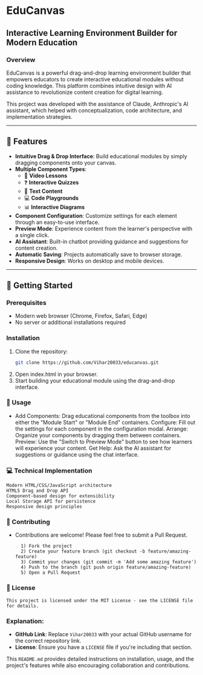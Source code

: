 # EduCanvas
## Interactive Learning Environment Builder for Modern Education

### Overview
EduCanvas is a powerful drag-and-drop learning environment builder that empowers educators to create interactive educational modules without coding knowledge. This platform combines intuitive design with AI assistance to revolutionize content creation for digital learning.

This project was developed with the assistance of Claude, Anthropic's AI assistant, which helped with conceptualization, code architecture, and implementation strategies.

---

## 🌟 Features

- **Intuitive Drag & Drop Interface**: Build educational modules by simply dragging components onto your canvas.
- **Multiple Component Types**:
  - 🎥 **Video Lessons**
  - ❓ **Interactive Quizzes**
  - 📝 **Text Content**
  - 💻 **Code Playgrounds**
  - 📊 **Interactive Diagrams**
- **Component Configuration**: Customize settings for each element through an easy-to-use interface.
- **Preview Mode**: Experience content from the learner's perspective with a single click.
- **AI Assistant**: Built-in chatbot providing guidance and suggestions for content creation.
- **Automatic Saving**: Projects automatically save to browser storage.
- **Responsive Design**: Works on desktop and mobile devices.

---

## 🚀 Getting Started

### Prerequisites
- Modern web browser (Chrome, Firefox, Safari, Edge)
- No server or additional installations required

### Installation

1. Clone the repository:
   ```bash
   git clone https://github.com/Vihar20033/educanvas.git

2. Open index.html in your browser.
3. Start building your educational module using the drag-and-drop interface.

### 🔧 Usage

- Add Components: Drag educational components from the toolbox into either the "Module Start" or "Module    End" containers.
    Configure: Fill out the settings for each component in the configuration modal.
    Arrange: Organize your components by dragging them between containers.
    Preview: Use the "Switch to Preview Mode" button to see how learners will experience your content.
    Get Help: Ask the AI assistant for suggestions or guidance using the chat interface.

### 💻 Technical Implementation

    Modern HTML/CSS/JavaScript architecture
    HTML5 Drag and Drop API
    Component-based design for extensibility
    Local Storage API for persistence
    Responsive design principles

### 🤝 Contributing

- Contributions are welcome! Please feel free to submit a Pull Request.

        1) Fork the project
        2) Create your feature branch (git checkout -b feature/amazing-feature)
        3) Commit your changes (git commit -m 'Add some amazing feature')
        4) Push to the branch (git push origin feature/amazing-feature)
        5) Open a Pull Request

### 📝 License

    This project is licensed under the MIT License - see the LICENSE file for details.


### Explanation:

- **GitHub Link**: Replace `Vihar20033` with your actual GitHub username for the correct repository link.
- **License**: Ensure you have a `LICENSE` file if you're including that section.

This `README.md` provides detailed instructions on installation, usage, and the project's features while also encouraging collaboration and contributions.


